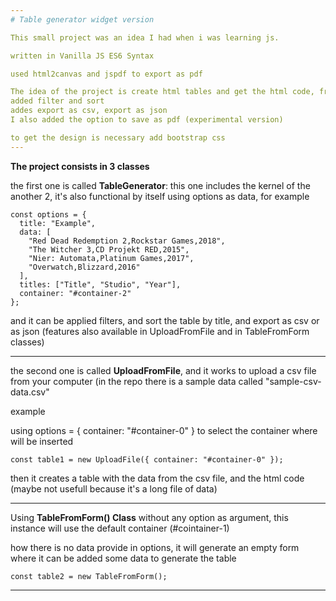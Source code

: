 ```yaml
---
# Table generator widget version

This small project was an idea I had when i was learning js.

written in Vanilla JS ES6 Syntax

used html2canvas and jspdf to export as pdf

The idea of the project is create html tables and get the html code, from an csv file, or from a form, with the idea to use it in different webpages
added filter and sort
addes export as csv, export as json
I also added the option to save as pdf (experimental version)

to get the design is necessary add bootstrap css
---
```

**The project consists in 3 classes**

the first one is called **TableGenerator**: this one includes the kernel of the another 2, it's also functional by itself using options as data, for example
```
const options = {
  title: "Example",
  data: [
    "Red Dead Redemption 2,Rockstar Games,2018",
    "The Witcher 3,CD Projekt RED,2015",
    "Nier: Automata,Platinum Games,2017",
    "Overwatch,Blizzard,2016"
  ],
  titles: ["Title", "Studio", "Year"],
  container: "#container-2"
};

```

and it can be applied filters, and sort the table by title, and export as csv or as json (features also available in UploadFromFile and in TableFromForm classes)

---
the second one is called **UploadFromFile**, and it works to upload a csv file from your computer (in the repo there is a sample data called "sample-csv-data.csv"

example

using options = { container: "#container-0" } to select the container where will be inserted

```
const table1 = new UploadFile({ container: "#container-0" });
```

then it creates a table with the data from the csv file, and the html code (maybe not usefull because it's a long file of data)


---


Using **TableFromForm() Class** without any option as argument, this instance will use the default container (#cointainer-1)

how there is no data provide in options, it will generate an empty form where it can be added some data to generate the table 
```
const table2 = new TableFromForm();
```

---

